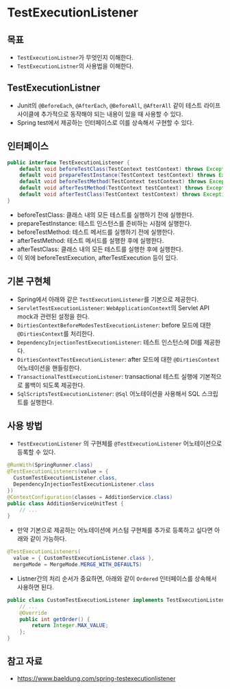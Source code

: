 # TestExecutionListener

## 목표

- `TestExecutionListner`가 무엇인지 이해한다.
- `TestExecutionListner`의 사용법을 이해한다.

## TestExecutionListner

- Junit의 `@BeforeEach`, `@AfterEach`, `@BeforeAll`, `@AfterAll` 같이 테스트 라이프사이클에 추가적으로 동작해야 되는 내용이 있을 때 사용할 수 있다.
- Spring test에서 제공하는 인터페이스로 이를 상속해서 구현할 수 있다.

## 인터페이스

```java
public interface TestExecutionListener {
    default void beforeTestClass(TestContext testContext) throws Exception {};
    default void prepareTestInstance(TestContext testContext) throws Exception {};
    default void beforeTestMethod(TestContext testContext) throws Exception {};
    default void afterTestMethod(TestContext testContext) throws Exception {};
    default void afterTestClass(TestContext testContext) throws Exception {};
}
```

- beforeTestClass: 클래스 내의 모든 테스트를 실행하기 전에 실행한다.
- prepareTestInstance: 테스트 인스턴스를 준비하는 시점에 실행한다.
- beforeTestMethod: 테스트 메서드를 실행하기 전에 실행한다.
- afterTestMethod: 테스트 메서드를 실행한 후에 실행한다.
- afterTestClass: 클래스 내의 모든 테스트를 실행한 후에 실행한다.
- 이 외에 beforeTestExecution, afterTestExecution 등이 있다.

## 기본 구현체

- Spring에서 아래와 같은 `TestExecutionListener`를 기본으로 제공한다.
- `ServletTestExecutionListener`: `WebApplicationContext`의 Servlet API mock과 관련된 설정을 한다.
- `DirtiesContextBeforeModesTestExecutionListener`: before 모드에 대한 `@DirtiesContext`를 처리한다.
- `DependencyInjectionTestExecutionListener`: 테스트 인스턴스에 DI를 제공한다.
- `DirtiesContextTestExecutionListener`: after 모드에 대한 `@DirtiesContext` 어노테이션을 핸들링한다.
- `TransactionalTestExecutionListener`: transactional 테스트 실행에 기본적으로 롤백이 되도록 제공한다.
- `SqlScriptsTestExecutionListener`: `@Sql` 어노테이션을 사용해서 SQL 스크립트를 실행한다.

## 사용 방법

- `TestExecutionListener` 의 구현체를 `@TestExecutionListener` 어노테이션으로 등록할 수 있다.

```java
@RunWith(SpringRunner.class)
@TestExecutionListeners(value = {
  CustomTestExecutionListener.class,
  DependencyInjectionTestExecutionListener.class
})
@ContextConfiguration(classes = AdditionService.class)
public class AdditionServiceUnitTest {
    // ...
}
```

- 만약 기본으로 제공하는 어노테이션에 커스텀 구현체를 추가로 등록하고 싶다면 아래와 같이 가능하다.

```java
@TestExecutionListeners(
  value = { CustomTestExecutionListener.class }, 
  mergeMode = MergeMode.MERGE_WITH_DEFAULTS)
```

- Listner간의 처리 순서가 중요하면, 아래와 같이 `Ordered` 인터페이스를 상속해서 사용하면 된다.

```java
public class CustomTestExecutionListener implements TestExecutionListener, Ordered {
    // ...
    @Override
    public int getOrder() {
        return Integer.MAX_VALUE;
    };
}
```

## 참고 자료

- https://www.baeldung.com/spring-testexecutionlistener
